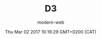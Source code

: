 ---
title: D3
slug: video-d3
date: Thu Mar 02 2017 10:19:29 GMT+0200 (CAT)
media-id: GG_64TX_NOc
kind: youtube
section: video
author: modern-web
---